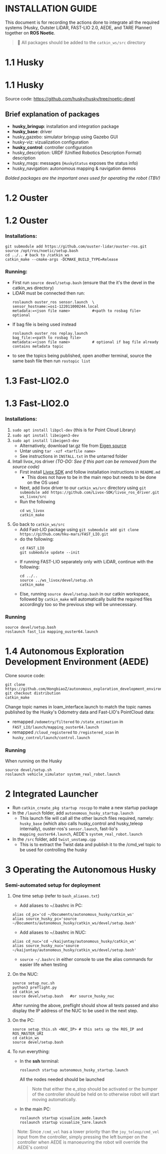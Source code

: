 # INSTALLATION GUIDE

This document is for recording the actions done to integrate all the required systems (Husky, Outster LiDAR, FAST-LIO 2.0, AEDE, and TARE Planner) together on **ROS Noetic**.
> 📘 All packages should be added to the `catkin_ws/src` directory


1.1 Husky
=========

1.1 Husky
=========

Source code: https://github.com/husky/husky/tree/noetic-devel

## Brief explanation of packages

- **husky_bringup**: installation and integration package
- **husky_base**: driver
- husky_gazebo: simulator bringup using Gazebo GUI
- husky-viz: vizualization configuration
- **husky_control**: controller configuration
- husky_description: URDF (Unified Robotics Description Format) description
- husky_msgs: messages (`HuskyStatus` exposes the status info)
- husky_navigation: autonomous mapping & navigation demos

*Bolded packages are the important ones used for operating the robot (TBV)*


1.2 Ouster
======================

1.2 Ouster
======================

### Installations:

```
git submodule add https://github.com/ouster-lidar/ouster-ros.git
source /opt/ros/noetic/setup.bash
cd ../.. # back to /catkin_ws
catkin_make --cmake-args -DCMAKE_BUILD_TYPE=Release
```

### Running:

- First run `source devel/setup.bash` (ensure that the it's the devel in the catkin_ws directory)
- LiDAR must be connected then run:
    ```
    roslaunch ouster_ros sensor.launch  \
    sensor_hostname:=os1-122011000244.local
    metadata:=<json file name>          #<path to rosbag file>  optional
    ```
- If bag file is being used instead
    ```
    roslaunch ouster_ros replay.launch
    bag_file:=<path to rosbag file>
    metadata:=<json file name>          # optional if bag file already contains metadata topic
    ```
- to see the topics being published, open another terminal, source the same bash file then run `rostopic list`


1.3 Fast-LIO2.0
===============
1.3 Fast-LIO2.0
===============

### Installations:

1.  `sudo apt install libpcl-dev` (this is for Point Cloud Library)
2.  `sudo apt install libeigen3-dev`
2.  `sudo apt install libeigen3-dev`
    - Alternatively, download tar.gz file from [Eigen source](https://eigen.tuxfamily.org/index.php?title=Main_Page) 
    - Untar using `tar -xzf <tarfile name>`
    - See instructions in `INSTALL.txt` in the untarred folder
3. Intall livox_ros driver *(TO-DO: See if this part can be removed from the source code)*
    - First install [Livox SDK](https://github.com/Livox-SDK/Livox-SDK) and follow installation instructions in `README.md`
        - This does not have to be in the main repo but needs to be done on the OS used
    - Next, add livox driver to our `catkin_ws/src` directory using `git submodule add https://github.com/Livox-SDK/livox_ros_driver.git ws_livox/src`
    - Run the following
        ```
        cd ws_livox
        catkin_make
        ```
4. Go back to `catkin_ws/src`
    - Add Fast-LIO package using `git submodule add git clone https://github.com/hku-mars/FAST_LIO.git`
    - do the following:
        ```
        cd FAST_LIO
        git submodule update --init
        ```
    - If running FAST-LIO separately only with LiDAR, continue with the following:
        ```
        cd ../..
        source ../ws_livox/devel/setup.sh
        catkin_make
        ```
    - Else, running `source devel/setup.bash` in our catkin workspace, followed by `catkin_make` will automatically build the required files accordingly too so the previous step will be unnecessary.

### Running

```
source devel/setup.bash
roslaunch fast_lio mapping_ouster64.launch
```


1.4 Autonomous Exploration Development Environment (AEDE)
=========================================================

Clone source code: 
```
git clone https://github.com/HongbiaoZ/autonomous_exploration_development_environment.git
git checkout distribution
catkin_make
```
Change topic names in loam_interface.launch to match the topic names published by the Husky's Odometry data and Fast-LIO's PointCloud data:
- remapped `/odometry/filtered` to `/state_estimation` in `FAST_LIO/launch/mapping_ouster64.launch`
- remapped `/cloud_registered` to `/registered_scan` in `husky_control/launch/control.launch`

### Running
When running on the Husky
```
source devel/setup.sh
roslaunch vehicle_simulator system_real_robot.launch
```

2 Integrated Launcher
=====================

- Run `catkin_create_pkg startup roscpp` to make a new startup package
- In the `/launch` folder, add `autonomous_husky_startup.launch`
    - This launch file will call all the other launch files required, namely: `husky_base` (which also calls husky_control and husky_teleop internally), ouster-ros's `sensor.launch`, fast-lio's `mapping_ouster64.launch`, AEDE's `system_real_robot.launch`
- In the `/src` folder, add `twist_unstamp.cpp`
    - This is to extract the Twist data and publish it to the /cmd_vel topic to be used for controlling the husky

3 Operating the Autonomous Husky
================================

### Semi-automated setup for deployment
1. One time setup (refer to `bash_aliases.txt`)
    - Add aliases to ~/.bashrc in PC:
    ```
    alias cd_pc='cd ~/Documents/autonomous_husky/catkin_ws'
    alias source_husky_pc='source ~/Documents/autonomous_husky/catkin_ws/devel/setup.bash'
    ```
    - Add aliases to ~/.bashrc in NUC:
    ```
    alias cd_nuc='cd ~/kaijuntay/autonomous_husky/catkin_ws'
    alias source_husky_nuc='source ~/kaijuntay/autonomous_husky/catkin_ws/devel/setup.bash'
    ```
    - `source ~/.bashrc` in either console to use the alias commands for easier life when testing

2. On the NUC:
    ```
    source setup_nuc.sh
    python3 preflight.py
    cd catkin_ws
    source devel/setup.bash   #or source_husky_nuc
    ```
    After running the above, preflight should show all tests passed and also display the IP address of the NUC to be used in the next step.

3. On the PC:
    ```
    source setup_this.sh <NUC_IP> # this sets up the ROS_IP and ROS_MASTER_URI
    cd catkin_ws
    source devel/setup.bash
    ```
4. To run everything:
    - In the **ssh** terminal:
        ```
        roslaunch startup autonomous_husky_startup.launch
        ```
        All the nodes needed should be launched
        
        > Note that either the e_stop should be activated or the bumper of the controller should be held on to otherwise robot will start moving automatically.
    - In the main PC:
        ```
        roslaunch startup visualize_aede.launch
        roslaunch startup visualize_tare.launch
        ```
> Note: Since `/cmd_vel` has a lower priority than the `joy_teleop/cmd_vel` input from the controller, simply pressing the left bumper on the controller when AEDE is manoeuvring the robot will override the AEDE's control